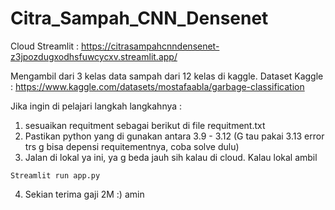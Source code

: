 ﻿# Citra_Sampah_CNN_Densenet

Cloud Streamlit : https://citrasampahcnndensenet-z3jpozdugxodhsfuwcycxv.streamlit.app/

Mengambil dari 3 kelas data sampah dari 12 kelas di kaggle.
Dataset Kaggle : https://www.kaggle.com/datasets/mostafaabla/garbage-classification

Jika ingin di pelajari langkah langkahnya :
1. sesuaikan requitment sebagai berikut di file requitment.txt
2. Pastikan python yang di gunakan antara 3.9 - 3.12 (G tau pakai 3.13 error trs g bisa depensi requitementnya, coba solve dulu)
3. Jalan di lokal ya ini, ya g beda jauh sih kalau di cloud. Kalau lokal ambil
``` 
Streamlit run app.py
```
4. Sekian terima gaji 2M :) amin






